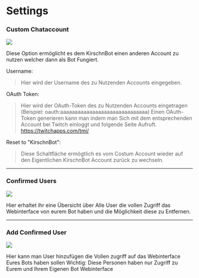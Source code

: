 # Settings

### Custom Chataccount
<img src="http://i.imgur.com/Fgp0dBT.png"/>

Diese Option ermöglicht es dem KirschnBot einen anderen Account zu nutzen welcher dann als Bot Fungiert.

Username:
> Hier wird der Username des zu Nutzenden Accounts eingegeben.

OAuth Token:
>Hier wird der OAuth-Token des zu Nutzenden Accounts eingetragen (Beispiel: oauth:aaaaaaaaaaaaaaaaaaaaaaaaaaaaaa)
Einen OAuth-Token generieren kann man indem man Sich mit dem entsprechenden Account bei Twitch einloggt und folgende Seite Aufruft. https://twitchapps.com/tmi/

Reset to "KirschnBot":
>Diese Schaltfläche ermögtlich es vom Costum Account wieder auf den Eigentlichen KirschnBot Account zurück zu wechseln.


<hr>

### Confirmed Users
<img src="http://i.imgur.com/TtZUHef.png"/>

Hier erhaltet ihr eine Übersicht über Alle User die vollen Zugriff das Webinterface von eurem Bot haben und die Möglichkeit diese zu Entfernen.


<hr>

### Add Confirmed User
<img src="http://i.imgur.com/t1W3dIg.png"/>

Hier kann man User hinzufügen die Vollen zugriff auf das Webinterface Eures Bots haben sollen
Wichtig: Diese Personen haben nur Zugriff zu Eurem und Ihrem Eigenen Bot Webinterface
